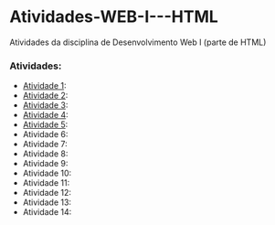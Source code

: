 # Atividades-WEB-I---HTML
Atividades da disciplina de Desenvolvimento Web I (parte de HTML)

### Atividades:
- [Atividade 1](atividade1.html): 
- [Atividade 2](atividade2.html): 
- [Atividade 3](atividade3.html): 
- [Atividade 4](atividade4.html): 
- [Atividade 5](atividade5.html): 
- Atividade 6: 
- Atividade 7: 
- Atividade 8: 
- Atividade 9:
- Atividade 10:
- Atividade 11: 
- Atividade 12: 
- Atividade 13: 
- Atividade 14: 
